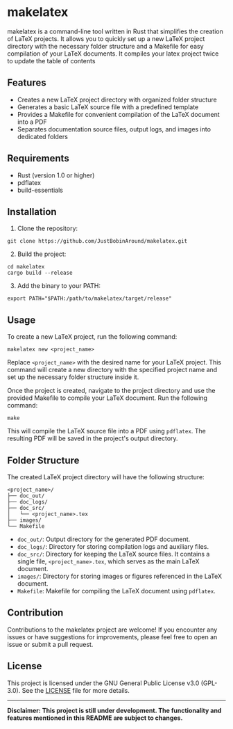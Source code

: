 # makelatex

makelatex is a command-line tool written in Rust that simplifies the creation of LaTeX projects. It allows you to quickly set up a new LaTeX project directory with the necessary folder structure and a Makefile for easy compilation of your LaTeX documents. It compiles your latex project twice to update the table of contents

## Features

- Creates a new LaTeX project directory with organized folder structure
- Generates a basic LaTeX source file with a predefined template
- Provides a Makefile for convenient compilation of the LaTeX document into a PDF
- Separates documentation source files, output logs, and images into dedicated folders

## Requirements

- Rust (version 1.0 or higher)
- pdflatex
- build-essentials

## Installation

1. Clone the repository:

```shell
git clone https://github.com/JustBobinAround/makelatex.git
```

2. Build the project:

```shell
cd makelatex
cargo build --release
```

3. Add the binary to your PATH:

```shell
export PATH="$PATH:/path/to/makelatex/target/release"
```

## Usage

To create a new LaTeX project, run the following command:

```shell
makelatex new <project_name>
```

Replace `<project_name>` with the desired name for your LaTeX project. This command will create a new directory with the specified project name and set up the necessary folder structure inside it.

Once the project is created, navigate to the project directory and use the provided Makefile to compile your LaTeX document. Run the following command:

```shell
make
```

This will compile the LaTeX source file into a PDF using `pdflatex`. The resulting PDF will be saved in the project's output directory.

## Folder Structure

The created LaTeX project directory will have the following structure:

```
<project_name>/
├── doc_out/
├── doc_logs/
├── doc_src/
│   └── <project_name>.tex
├── images/
└── Makefile
```

- `doc_out/`: Output directory for the generated PDF document.
- `doc_logs/`: Directory for storing compilation logs and auxiliary files.
- `doc_src/`: Directory for keeping the LaTeX source files. It contains a single file, `<project_name>.tex`, which serves as the main LaTeX document.
- `images/`: Directory for storing images or figures referenced in the LaTeX document.
- `Makefile`: Makefile for compiling the LaTeX document using `pdflatex`.

## Contribution

Contributions to the makelatex project are welcome! If you encounter any issues or have suggestions for improvements, please feel free to open an issue or submit a pull request.

## License

This project is licensed under the GNU General Public License v3.0 (GPL-3.0). See the [LICENSE](LICENSE) file for more details.

---

**Disclaimer: This project is still under development. The functionality and features mentioned in this README are subject to changes.**
